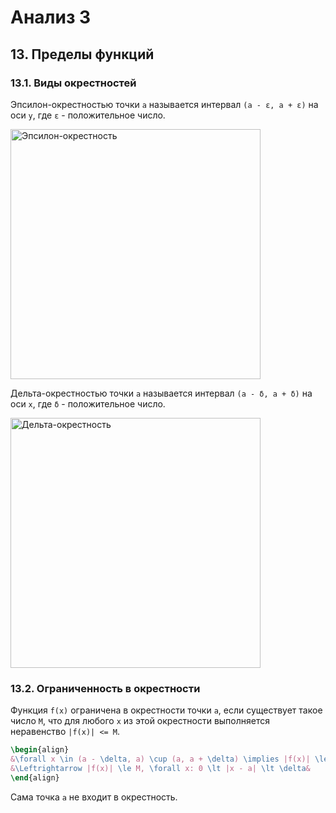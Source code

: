 # Анализ 3

## 13. Пределы функций

### 13.1. Виды окрестностей

<tabs>
<tab title="Эпсилон-окрестность">

<emphasis>Эпсилон-окрестностью</emphasis> точки `a` называется интервал `(a - ε, a + ε)` на оси `y`,
где `ε` - положительное число.

<img src="calculus_epsilon_delta.png" width="400" alt="Эпсилон-окрестность"/>

</tab>

<tab title="Дельта-окрестность">

<emphasis>Дельта-окрестностью</emphasis> точки `a` называется интервал `(a - δ, a + δ)` на оси `x`,
где `δ` - положительное число.

<img src="calculus_epsilon_delta.png" width="400" alt="Дельта-окрестность"/>

</tab>
</tabs>

### 13.2. Ограниченность в окрестности

Функция `f(x)` ограничена в окрестности точки `a`, если существует такое число `M`,
что для любого `x` из этой окрестности выполняется неравенство `|f(x)| <= M`.

<procedure>

```tex
\begin{align}
&\forall x \in (a - \delta, a) \cup (a, a + \delta) \implies |f(x)| \le M&\\\\
&\Leftrightarrow |f(x)| \le M, \forall x: 0 \lt |x - a| \lt \delta&
\end{align}
``` 

</procedure>

<warning>

Сама точка `a` не входит в окрестность.

</warning>
